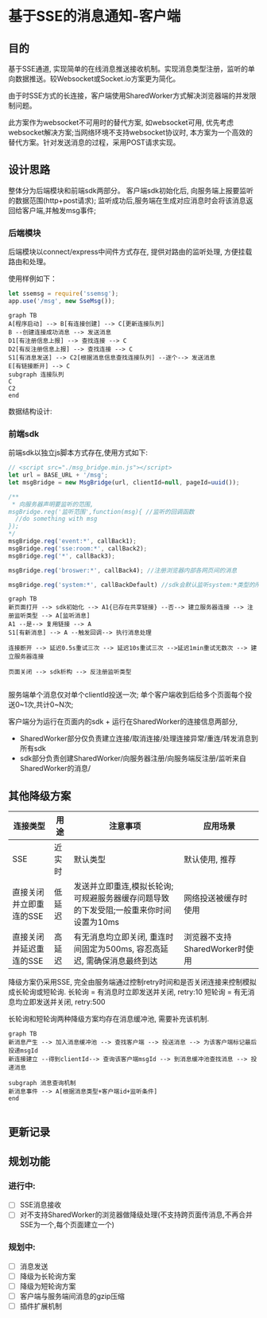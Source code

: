 # 基于SSE的消息通知-客户端

## 目的
基于SSE通道, 实现简单的在线消息推送接收机制。实现消息类型注册，监听的单向数据推送。较Websocket或Socket.io方案更为简化。

由于时SSE方式的长连接，客户端使用SharedWorker方式解决浏览器端的并发限制问题。

此方案作为websocket不可用时的替代方案, 如websocket可用, 优先考虑websocket解决方案;当网络环境不支持websocket协议时, 本方案为一个高效的替代方案。针对发送消息的过程，采用POST请求实现。

## 设计思路

整体分为后端模块和前端sdk两部分。
客户端sdk初始化后, 向服务端上报要监听的数据范围(http+post请求); 监听成功后,服务端在生成对应消息时会将该消息返回给客户端,并触发msg事件;

### 后端模块
后端模块以connect/express中间件方式存在, 提供对路由的监听处理, 方便挂载路由和处理。

使用样例如下：
```javascript
let ssemsg = require('ssemsg');
app.use('/msg', new SseMsg());
```

```mermaid
graph TB
A[程序启动] --> B[有连接创建] --> C[更新连接队列]
B --创建连接成功消息 --> 发送消息
D1[有注册信息上报] --> 查找连接 --> C
D2[有反注册信息上报] --> 查找连接 --> C
S1[有消息发送] --> C2[根据消息信息查找连接队列] --逐个--> 发送消息
E[有链接断开] --> C
subgraph 连接队列
C
C2
end

```

数据结构设计:



### 前端sdk
前端sdk以独立js脚本方式存在,使用方式如下:

```javascript
// <script src="./msg_bridge.min.js"></script>
let url = BASE_URL + '/msg';
let msgBridge = new MsgBridge(url, clientId=null, pageId=uuid());

/**
 * 向服务器声明要监听的范围,
msgBridge.reg('监听范围',function(msg){ //监听的回调函数
  //do something with msg
});
*/
msgBridge.reg('event:*', callBack1);
msgBridge.reg('sse:room:*', callBack2);
msgBridge.reg('*', callBack3);

msgBridge.reg('broswer:*', callBack4); //注册浏览器内部各网页间的消息

msgBridge.reg('system:*', callBackDefault) //sdk会默认监听system:*类型的所有消息,无需业务层面处理,此函数在new完毕后自动执行
```


```mermaid
graph TB
新页面打开 --> sdk初始化 --> A1{已存在共享链接} --否--> 建立服务器连接 --> 注册监听类型 --> A[监听消息]
A1 --是--> 复用链接 --> A
S1[有新消息] --> A --触发回调--> 执行消息处理

连接断开 --> 延迟0.5s重试三次 --> 延迟10s重试三次 -->延迟1min重试无数次 --> 建立服务器连接

页面关闭 --> sdk析构 --> 反注册监听类型


```


服务端单个消息仅对单个clientId投送一次;
单个客户端收到后给多个页面每个投送0~1次,共计0~N次;



客户端分为运行在页面内的sdk + 运行在SharedWorker的连接信息两部分, 

* SharedWorker部分仅负责建立连接/取消连接/处理连接异常/重连/转发消息到所有sdk
* sdk部分负责创建SharedWorker/向服务器注册/向服务端反注册/监听来自SharedWorker的消息/



## 其他降级方案

|  连接类型   | 用途  | 注意事项 | 应用场景 |
|  ----  | ----  | ---- | ---- |
| SSE  | 近实时 | 默认类型 | 默认使用, 推荐 |
| 直接关闭并立即重连的SSE  | 低延迟 | 发送并立即重连,模拟长轮询;可规避服务器缓存问题导致的下发受阻;一般重来你时间设置为10ms | 网络投送被缓存时使用|
| 直接关闭并延迟重连的SSE | 高延迟 | 有无消息均立即关闭, 重连时间固定为500ms, 容忍高延迟, 需确保消息最终到达 | 浏览器不支持SharedWorker时使用|

降级方案仍采用SSE, 完全由服务端通过控制retry时间和是否关闭连接来控制模拟成长轮询或短轮询.
长轮询 = 有消息时立即发送并关闭, retry:10
短轮询 = 有无消息均立即发送并关闭, retry:500

长轮询和短轮询两种降级方案均存在消息缓冲池, 需要补充该机制.



```mermaid
graph TB
新消息产生 --> 加入消息缓冲池 --> 查找客户端 --> 投送消息 --> 为该客户端标记最后投递msgId
新连接建立 --得到clientId--> 查询该客户端msgId --> 到消息缓冲池查找消息 --> 投递消息

subgraph 消息查询机制
新消息事件 --> A[根据消息类型+客户端id+监听条件]
end


```


## 更新记录


## 规划功能

### 进行中:
* [ ] SSE消息接收
* [ ] 对不支持SharedWorker的浏览器做降级处理(不支持跨页面传消息,不再合并SSE为一个,每个页面建立一个)

### 规划中:
* [ ] 消息发送
* [ ] 降级为长轮询方案
* [ ] 降级为短轮询方案
* [ ] 客户端与服务端间消息的gzip压缩
* [ ] 插件扩展机制
